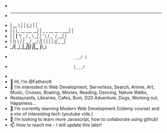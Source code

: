 -
- _____               _   _                 _  
- |  __ \             | | (_)               | | 
- | |  \/_ __ ___  ___| |_ _ _ __   __ _ ___| | 
- | | __| '__/ _ \/ _ \ __| | '_ \ / _` / __| | 
- | |_\ \ | |  __/  __/ |_| | | | | (_| \__ \_| 
-  \____/_|  \___|\___|\__|_|_| |_|\__, |___(_) 
-                                  __/ |       
-                                 |___/      
-
- 👋 Hi, I’m @Fatheroft
- 👀 I’m interested in Web Development, Serverless, Search, Anime, Art, Music, Cruises, Boating, Movies, Reading, Dancing, Nature Walks, 
- Restaurants, Libraries, Cafes, Rum, D20 Adventure, Dogs, Working out, Happiness...
- 🌱 I’m currently learning Modern Web Development (Udemy course) and a mix of interesting tech (youtube vids.)
- 💞️ I’m looking to learn more Javascript, how to collaborate using github!  
- 📫 How to reach me - I will update this later! 

